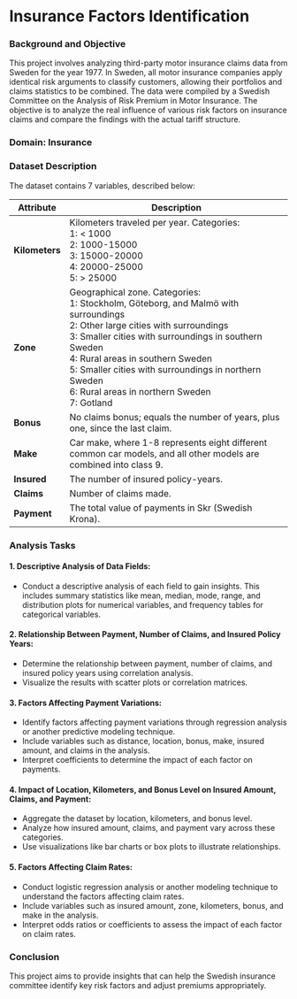 # Insurance Factors Identification

### Background and Objective

This project involves analyzing third-party motor insurance claims data from Sweden for the year 1977. In Sweden, all motor insurance companies apply identical risk arguments to classify customers, allowing their portfolios and claims statistics to be combined. The data were compiled by a Swedish Committee on the Analysis of Risk Premium in Motor Insurance. The objective is to analyze the real influence of various risk factors on insurance claims and compare the findings with the actual tariff structure.

### Domain: Insurance

### Dataset Description

The dataset contains 7 variables, described below:

| Attribute  | Description  |
|------------|--------------|
| **Kilometers** | Kilometers traveled per year. Categories: <br> 1: < 1000 <br> 2: 1000-15000 <br> 3: 15000-20000 <br> 4: 20000-25000 <br> 5: > 25000 |
| **Zone** | Geographical zone. Categories: <br> 1: Stockholm, Göteborg, and Malmö with surroundings <br> 2: Other large cities with surroundings <br> 3: Smaller cities with surroundings in southern Sweden <br> 4: Rural areas in southern Sweden <br> 5: Smaller cities with surroundings in northern Sweden <br> 6: Rural areas in northern Sweden <br> 7: Gotland |
| **Bonus** | No claims bonus; equals the number of years, plus one, since the last claim. |
| **Make** | Car make, where 1-8 represents eight different common car models, and all other models are combined into class 9. |
| **Insured** | The number of insured policy-years. |
| **Claims** | Number of claims made. |
| **Payment** | The total value of payments in Skr (Swedish Krona). |

### Analysis Tasks

#### 1. Descriptive Analysis of Data Fields:
- Conduct a descriptive analysis of each field to gain insights. This includes summary statistics like mean, median, mode, range, and distribution plots for numerical variables, and frequency tables for categorical variables.

#### 2. Relationship Between Payment, Number of Claims, and Insured Policy Years:
- Determine the relationship between payment, number of claims, and insured policy years using correlation analysis.
- Visualize the results with scatter plots or correlation matrices.

#### 3. Factors Affecting Payment Variations:
- Identify factors affecting payment variations through regression analysis or another predictive modeling technique.
- Include variables such as distance, location, bonus, make, insured amount, and claims in the analysis.
- Interpret coefficients to determine the impact of each factor on payments.

#### 4. Impact of Location, Kilometers, and Bonus Level on Insured Amount, Claims, and Payment:
- Aggregate the dataset by location, kilometers, and bonus level.
- Analyze how insured amount, claims, and payment vary across these categories.
- Use visualizations like bar charts or box plots to illustrate relationships.

#### 5. Factors Affecting Claim Rates:
- Conduct logistic regression analysis or another modeling technique to understand the factors affecting claim rates.
- Include variables such as insured amount, zone, kilometers, bonus, and make in the analysis.
- Interpret odds ratios or coefficients to assess the impact of each factor on claim rates.

### Conclusion
This project aims to provide insights that can help the Swedish insurance committee identify key risk factors and adjust premiums appropriately.
